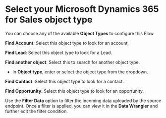 # Select your Microsoft Dynamics 365 for Sales object type

You can choose any of the available **Object Types** to configure this Flow.

**Find Account:** Select this object type to look for an account.&#x20;

**Find Lead**: Select this object type to look for a Lead.

**Find another object**: Select this to search for another object type.

* In **Object type**, enter or select the object type from the dropdown.&#x20;

**Find Contact**: Select this object type to look for a contact.

**Find Opportunity:** Select this object type to look for an opportunity.

Use the **Filter Data** option to filter the incoming data uploaded by the source endpoint. Once a filter is applied, you can view it in the **Data Wrangler** and further edit the filter condition.

